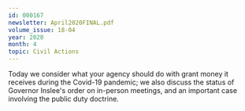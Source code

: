```yaml
---
id: 000167
newsletter: April2020FINAL.pdf
volume_issue: 18-04
year: 2020
month: 4
topic: Civil Actions
---
```


Today we consider what your agency should do with grant money it receives during the Covid-19 pandemic; we also discuss the status of Governor Inslee's order on in-person meetings, and an important case involving the public duty doctrine.